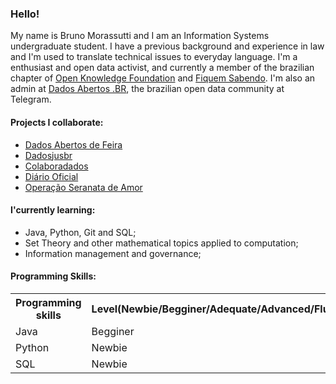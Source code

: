 ### Hello!

My name is Bruno Morassutti and I am an Information Systems undergraduate student. I have a previous background and experience in law and I'm used to translate technical issues to everyday language. I'm a enthusiast and open data activist, and currently a member of the brazilian chapter of [Open Knowledge Foundation](https://www.ok.org.br/) and [Fiquem Sabendo](https://fiquemsabendo.com.br/). I'm also an admin at [Dados Abertos .BR](https://t.me/dadosabertos), the brazilian open data community at Telegram.


#### Projects I collaborate:
- [Dados Abertos de Feira](https://github.com/DadosAbertosDeFeira)
- [Dadosjusbr](https://github.com/dadosjusbr)
- [Colaboradados](https://github.com/colaboradados)
- [Diário Oficial](https://github.com/okfn-brasil/diario-oficial)
- [Operação Seranata de Amor](https://github.com/okfn-brasil/serenata-de-amor)


#### I'currently learning:
- Java, Python, Git and SQL;
- Set Theory and other mathematical topics applied to computation;
- Information management and governance;


#### Programming Skills:
 <table style="width:100%">
  <tr>
    <th>Programming skills</th>
    <th>Level(Newbie/Begginer/Adequate/Advanced/Fluent) </th>
  </tr>
  <tr>
    <td>Java </td>
    <td>Begginer </td>
  </tr>
  <tr>
    <td>Python </td>
    <td>Newbie </td>
  </tr>
  <tr>
    <td>SQL </td>
    <td>Newbie </td>
  </tr>
</table> 

<!--
**jedibruno/jedibruno** is a ✨ _special_ ✨ repository because its `README.md` (this file) appears on your GitHub profile.

Here are some ideas to get you started:

- 🔭 I’m currently working on ...
- 🌱 I’m currently learning ...
- 👯 I’m looking to collaborate on ...
- 🤔 I’m looking for help with ...
- 💬 Ask me about ...
- 📫 How to reach me: ...
- 😄 Pronouns: ...
- ⚡ Fun fact: ...
-->
